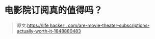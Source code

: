 # 电影院订阅真的值得吗？

> 原文:[https://life hacker . com/are-movie-theater-subscriptions-actually-worth-it-1848880483](https://lifehacker.com/are-movie-theater-subscriptions-actually-worth-it-1848880483)